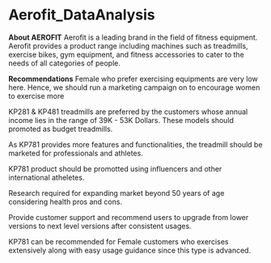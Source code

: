 # Aerofit_DataAnalysis

**About AEROFIT**
Aerofit is a leading brand in the field of fitness equipment. Aerofit provides a product range including machines such as treadmills, exercise bikes, gym equipment, and fitness accessories to cater to the needs of all categories of people.

**Recommendations**
Female who prefer exercising equipments are very low here. Hence, we should run a marketing campaign on to encourage women to exercise more

KP281 & KP481 treadmills are preferred by the customers whose annual income lies in the range of 39K - 53K Dollars. These models should promoted as budget treadmills.

As KP781 provides more features and functionalities, the treadmill should be marketed for professionals and athletes.

KP781 product should be promotted using influencers and other international atheletes.

Research required for expanding market beyond 50 years of age considering health pros and cons.

Provide customer support and recommend users to upgrade from lower versions to next level versions after consistent usages.

KP781 can be recommended for Female customers who exercises extensively along with easy usage guidance since this type is advanced.
